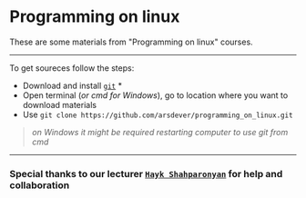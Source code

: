 # Programming on linux

These are some materials from "Programming on linux" courses.
___
To get soureces follow the steps:
* Download and install [`git`](https://git-scm.com/downloads) \*
* Open terminal (*or cmd for Windows*), go to location where you want to download materials
* Use `git clone https://github.com/arsdever/programming_on_linux.git`

> *on Windows it might be required restarting computer to use git from cmd*
___
### Special thanks to our lecturer [`Hayk Shahparonyan`](https://www.linkedin.com/in/hayk-shahparonyan) for help and collaboration 
